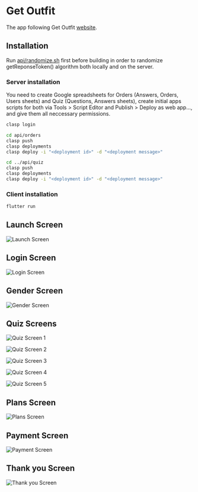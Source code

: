 # Get Outfit

The app following Get Outfit [website](https://getoutfit.ru).

## Installation

Run [api/randomize.sh](https://github.com/dbystruev/Get-Outfit/blob/master/api/randomize.sh) first before building in order to randomize getReponseToken() algorithm both locally and on the server.

### Server installation

You need to create Google spreadsheets for Orders (Answers, Orders, Users sheets) and Quiz (Questions, Answers sheets), create initial apps scripts for both via Tools > Script Editor and Publish > Deploy as web app..., and give them all neccessary permissions.

```bash
clasp login

cd api/orders
clasp push
clasp deployments
clasp deploy -i "<deployment id>" -d "<deployment message>"

cd ../api/quiz
clasp push
clasp deployments
clasp deploy -i "<deployment id>" -d "<deployment message>"
```

### Client installation
```bash
flutter run
```

## Launch Screen

![Launch Screen](https://github.com/dbystruev/Get-Outfit/blob/master/screenshots/screenshot01.png?raw=true)

## Login Screen

![Login Screen](https://github.com/dbystruev/Get-Outfit/blob/master/screenshots/screenshot02.png?raw=true)

## Gender Screen

![Gender Screen](https://github.com/dbystruev/Get-Outfit/blob/master/screenshots/screenshot03.png?raw=true)

## Quiz Screens

![Quiz Screen 1](https://github.com/dbystruev/Get-Outfit/blob/master/screenshots/screenshot04.png?raw=true)

![Quiz Screen 2](https://github.com/dbystruev/Get-Outfit/blob/master/screenshots/screenshot05.png?raw=true)

![Quiz Screen 3](https://github.com/dbystruev/Get-Outfit/blob/master/screenshots/screenshot06.png?raw=true)

![Quiz Screen 4](https://github.com/dbystruev/Get-Outfit/blob/master/screenshots/screenshot07.png?raw=true)

![Quiz Screen 5](https://github.com/dbystruev/Get-Outfit/blob/master/screenshots/screenshot08.png?raw=true)

## Plans Screen

![Plans Screen](https://github.com/dbystruev/Get-Outfit/blob/master/screenshots/screenshot09.png?raw=true)

## Payment Screen

![Payment Screen](https://github.com/dbystruev/Get-Outfit/blob/master/screenshots/screenshot10.png?raw=true)

## Thank you Screen

![Thank you Screen](https://github.com/dbystruev/Get-Outfit/blob/master/screenshots/screenshot11.png?raw=true)
